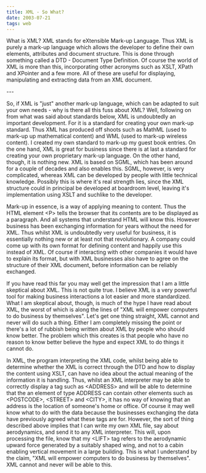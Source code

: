 ```yaml
---
title: XML - So What?
date: 2003-07-21
tags: web
---
```

<p>What is XML? XML stands for eXtensible Mark-up Language. Thus XML is purely a mark-up language which allows the developer to define their own elements, attributes and document structure. This is done through something called a DTD - Document Type Definition. Of course the world of XML is more than this, incorporating other acronyms such as XSLT, XPath and XPointer and a few more. All of these are useful for displaying, manipulating and extracting data from an XML document.</p>
---

<p>So, if XML is "just" another mark-up language, which can be adapted to suit your own needs - why is there all this fuss about XML? Well, following on from what was said about standards below, XML is undoubtedly an important development. For it is a standard for creating your own mark-up standard. Thus XML has produced off shoots such as MathML (used to mark-up up mathematical content) and WML (used to mark-up wireless content). I created my own standard to mark-up my guest book entries. On the one hand, XML is great for business since there is at last a standard for creating your own proprietary mark-up language. On the other hand, though, it is nothing new. XML is based on SGML, which has been around for a couple of decades and also enables this. SGML, however, is very complicated, whereas XML can be developed by people with little technical knowledge. Possibly this is where it's real strength lies, since the XML structure could in principal be developed at boardroom level, leaving it's implementation using XSLT and suchlike to the developer.</p>
<p>Mark-up in essence, is a way of applying meaning to content. Thus the HTML element &lt;P&gt; tells the browser that its contents are to be displayed as a paragraph. And all systems that understand HTML will know this. However business has been exchanging information for years without the need for XML. Thus whilst XML is undoubtedly very useful for business, it is essentially nothing new or at least not that revolutionary. A company could come up with its own format for defining content and happily use this instead of XML. Of course if interacting with other companies it would have to explain its format, but with XML businesses also have to agree on the structure of their XML document, before information can be reliably exchanged.</p>
<p>If you have read this far you may well get the impression that I am a little skeptical about XML. This is not quite true. I believe XML is a very powerful tool for making business interactions a lot easier and more standardized. What I am skeptical about, though, is much of the hype I have read about XML, the worst of which is along the lines of "XML will empower computers to do business by themselves". Let's get one thing straight, XML cannot and never will do such a thing. Either I am completely missing the point or there's a lot of rubbish being written about XML by people who should know better. The problem which this creates is that people who have no reason to know better believe the hype and expect XML to do things it cannot do.</p>
<p>In XML, the program interpreting the XML code, whilst being able to determine whether the XML is correct through the DTD and how to display the content using XSLT, can have no idea about the actual meaning of the information it is handling. Thus, whilst an XML interpreter may be able to correctly display a tag such as &lt;ADDRESS&gt; and will be able to determine that the an element of type ADDRESS can contain other elements such as &lt;POSTCODE&gt;, &lt;STREET&gt; and &lt;CITY&gt;, it has no way of knowing that an address is the location of someone's home or office. Of course it may well know what to do with the data because the businesses exchanging the data have previously agreed what these tags are for. However, the sort of thing described above implies that I can write my own XML file, say about aerodynamics, and send it to any XML interpreter. This will, upon processing the file, know that my &lt;LIFT&gt; tag refers to the aerodynamic upward force generated by a suitably shaped wing, and not to a cabin enabling vertical movement in a large building. This is what I understand by the claim, "XML will empower computers to do business by themselves". XML cannot and never will be able to this.</p>